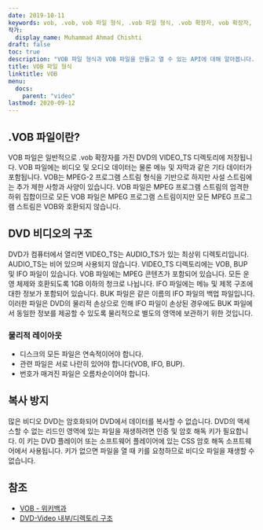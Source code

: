 ```yaml
---
date: 2019-10-11
keywords: vob, .vob, vob 파일 형식, .vob 파일 형식, .vob 확장자, vob 확장자, vob 비디오 형식, vob dvd 파일
작가:
  display_name: Muhammad Ahmad Chishti
draft: false
toc: true
description: "VOB 파일 형식과 VOB 파일을 만들고 열 수 있는 API에 대해 알아봅니다."
title: VOB 파일 형식
linktitle: VOB
menu:
  docs:
    parent: "video"
lastmod: 2020-09-12
---
```


## .VOB 파일이란? ##

VOB 파일은 일반적으로 .vob 확장자를 가진 DVD의 VIDEO_TS 디렉토리에 저장됩니다. VOB 파일에는 비디오 및 오디오 데이터는 물론 메뉴 및 자막과 같은 기타 데이터가 포함됩니다. VOB는 MPEG-2 프로그램 스트림 형식을 기반으로 하지만 사설 스트림에는 추가 제한 사항과 사양이 있습니다. VOB 파일은 MPEG 프로그램 스트림의 엄격한 하위 집합이므로 모든 VOB 파일은 MPEG 프로그램 스트림이지만 모든 MPEG 프로그램 스트림은 VOB와 호환되지 않습니다.

## DVD 비디오의 구조 ##

DVD가 컴퓨터에서 열리면 VIDEO_TS는 AUDIO_TS가 있는 최상위 디렉토리입니다. AUDIO_TS는 비어 있으며 사용되지 않습니다. VIDEO_TS 디렉토리에는 VOB, BUP 및 IFO 파일이 있습니다. VOB 파일에는 MPEG 콘텐츠가 포함되어 있습니다. 모든 운영 체제와 호환되도록 1GB 이하의 청크로 나뉩니다. IFO 파일에는 메뉴 및 제목 구조에 대한 정보가 포함되어 있습니다. BUK 파일은 같은 이름의 IFO 파일의 백업 파일입니다. 이러한 파일은 DVD의 물리적 손상으로 인해 IFO 파일이 손상된 경우에도 BUK 파일에서 동일한 정보를 제공할 수 있도록 물리적으로 별도의 영역에 보관하기 위한 것입니다.

### 물리적 레이아웃 ###

- 디스크의 모든 파일은 연속적이어야 합니다.
- 관련 파일은 서로 나란히 있어야 합니다(VOB, IFO, BUP).
- 번호가 매겨진 파일은 오름차순이어야 합니다.

## 복사 방지 ##

많은 비디오 DVD는 암호화되어 DVD에서 데이터를 복사할 수 없습니다. DVD의 액세스할 수 없는 리드인 영역에 있는 파일을 재생하려면 인증 및 암호 해독 키가 필요합니다. 이 키는 DVD 플레이어 또는 소프트웨어 플레이어에 있는 CSS 암호 해독 소프트웨어에서 사용됩니다. 키가 없으면 파일을 열 때 키를 요청하므로 비디오 파일을 재생할 수 없습니다.

## 참조 ##

- [VOB - 위키백과](https://en.wikipedia.org/wiki/VOB)
- [DVD-Video 내부/디렉토리 구조](https://en.wikibooks.org/wiki/Inside_DVD-Video/Directory_Structure)

